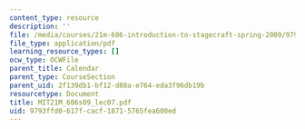 ```yaml
---
content_type: resource
description: ''
file: /media/courses/21m-606-introduction-to-stagecraft-spring-2009/9793ffd0617fcacf18715765fea600ed_MIT21M_606s09_lec07.pdf
file_type: application/pdf
learning_resource_types: []
ocw_type: OCWFile
parent_title: Calendar
parent_type: CourseSection
parent_uid: 2f139db1-bf12-d88a-e764-eda3f96db19b
resourcetype: Document
title: MIT21M_606s09_lec07.pdf
uid: 9793ffd0-617f-cacf-1871-5765fea600ed
---
```

